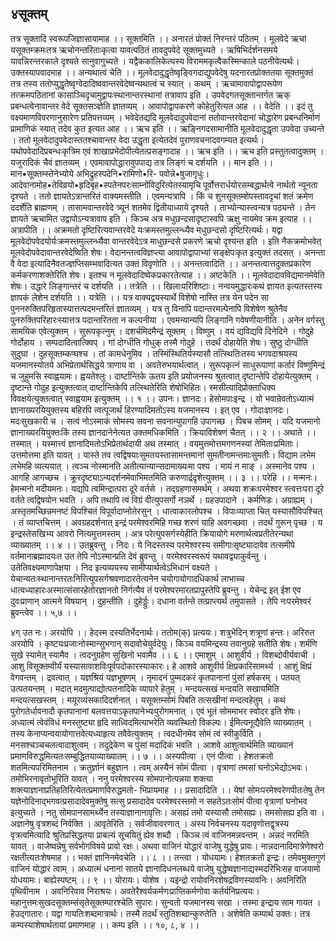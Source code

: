 ## ४सूक्तम्
तत्र सूक्तादि स्वरूपजिज्ञासायामाह ।। सूक्तमिति ।। अनारतं प्रोक्तं निरन्तरं पठितम् । मूलवेदे ऋचां यसूक्तम्क्रमःतत्र ऋचोनन्तरिताःकृत्वा यावत्पठितं तावदुपवेदे सूक्तमुच्यते । ऋषिभिर्दर्शनसमये यावन्निरन्तरकाले दृश्यते सानुवागुच्यते । यद्वैककालिकेत्यस्य विराममकृत्वैकस्मिन्काले पठनीयेत्यर्थः। उक्तस्यापवादमाह ।। अन्यथात्वं चेति ।। मूलवेदादुद्धृतेष्वृङि्वगदाद्युपवेदेषु यदनारतप्रोक्ततया सूक्तमुक्तं तत्र तस्य ततोप्युद्धृतेष्वृग्वेदादिष्ववान्तरवेदेष्वन्यथात्वं च स्यात् । कथम् । ऋचामावापोद्वापरूपेण तत्क्रमपठितानां कासाञ्चिदृचामुद्वापःस्थानान्तरस्थानां तत्रावाप इति । उपवेदगतसूक्तान्तर्गत ऋक् प्रबन्धत्वेनावान्तर वेदे सूक्तसञ्ज्ञेति ज्ञातव्यम् । आवापोद्वापकरणे कोहेतुरित्यत आह ।। वेदेति ।। इदं तु वक्ष्यमाणविवरणानुसारेण प्रतिपत्तव्यम् । भवेदेतद्यदि मूलवेदादुपवेदानां ततोवान्तरवेदानां चोद्धारेण प्रबन्धनिर्माणं प्रामाणिकं स्यात् तदेव कुत इत्यत आह ।। ऋच इति ।। ऋङ्निगदसामानीति मूलवेदादुद्धृता उपवेदा उच्यन्ते । ततो मूलवेदादुपवेदास्ततश्चावान्तर वेदा उद्धृता इत्येतदेवं पुराणवचनादवगम्यत इत्यर्थः। यथोपवेदादिप्रबन्धःकृत्रिम एवं शाखाप्रभेदोपीत्येतत्प्रसङ्गादाह ।। ऋच इति ।। ऋच इति प्रस्तुतत्वादुक्तम् । यजुरादिकं चैवं ज्ञातव्यम् । एवमावापोद्धारावुपपाद्य तत्र लिङ्गं च दर्शयति ।। मान इति ।। मान•सूक्तम्स्तेनेभ्योये अभिद्रुहस्पदेनि•रामिणो•रि- पवोन्ने•षुजागृधुः। आदेवानामोह•तेविव्रयो•हृदिबृह•स्पतेनपरःसाम्नोंविदुरित्येतस्यामृचि पूर्वोत्तरार्धयोरसम्बद्धार्थत्वे नार्थतो न्यूनता दृश्यते । ततो ज्ञायतेऽत्रान्तरितं वाक्यमस्तीति । एवमन्यत्रापि । किं च शुनसूक्तम्शेपस्तावदृचां शतं क्रमेण ददर्शेति ब्राह्मणम् । तासामवान्तरवेदे त्र्यूनं शतमेव द्वितीयाध्याये दृश्यते । ताभ्योन्यास्त्वन्यत्र पठ्यन्ते । तेन ज्ञायते ऋचामित उद्वापोऽन्यत्रावाप इति । किञ्च अत्र मधुछन्दसादृष्टास्वपि ऋक्षु नायमेव क्रम इत्याह ।। अत्रापीति ।। अक्रमतो दृष्टिरित्यवान्तरवेदे यःक्रमस्तमुल्लन्ध्यैव मधुछन्दसो दृष्टिरित्यर्थः। यद्वा मूलवेदोपवेदयोर्यःक्रमस्तमुल्लन्ध्यैवा वान्तरवेदेऽत्र माधुछन्दसे प्रकरणे ऋचो दृश्यन्त इति । इति नैकक्रमोभवेत् मूलवेदोपवेदावान्तरवेदेष्विति शेषः। वेदानन्तत्वविज्ञप्त्या आवापोद्वापाभ्यां सङ्क्षेपःकृत इत्युक्तं तदसत् । अनन्ता वै वेदा इत्यादिनैवतज्ज्ञप्तिसम्भवादित्यत उक्तं विवृणोति ।। अनन्तत्वादिति ।। अनन्तत्वात्तदुक्तप्रकारेण कर्मकरणाशक्तेरिति शेषः। इतश्च न मूलवेदादिष्वेकप्रकारतेत्याह ।। अष्टकेति ।। मूलवेदादावविद्यमानमेवेति शेषः। उद्धारे लिङ्गान्तरं च दर्शयति ।। तत्रेति ।। खिलाःपरिशिष्टाः। नन्वयमुद्धारःकथं ज्ञायत इत्यतस्तस्य ज्ञापकं लेशेन दर्शयति ।। यत्रेति ।। यत्र वाक्यद्वयस्यार्थे विशेषो नास्ति तत्र येन पदेन सा पुननरुक्तिपरिहृतास्यात्तत्पदमन्तरितं ज्ञातव्यम् । यत्र तु विनापि पदान्तरमल्पेनापि विशेषेण श्रुतेनैव पुनरुक्तिपरिहारःस्यात्तत्र पदान्तरितता न कल्पनीया । एवमन्यान्यपि लिङ्गानि गवेषणीयानीति । अनेन वर्गस्तु सामयिक एवेत्युक्तम् । सुरूपकृत्नुम् । दशर्चमिदमैन्द्रं सूक्तम् । विष्णुम् । वयं द्यविद्यवि दिनेदिने । गोदुहे गोर्दोहाय । सम्पदादित्वात्क्विप् । गां दोग्धीति गोधुक् तस्मै गोदुहे । तदर्थं दोहायेति शेषः। सुष्ठु दोग्धीति सुदुघा । दुहसूक्तम्कप्घश्च । तां कामधेनुमिव । तस्मिंस्थितिर्यस्यासौ तत्स्थितिःतस्य भगवदाश्रयस्य यजमानस्योतये अभिप्रेतार्थसिद्धये त्राणाय वा । अवतेरुभयार्थत्वात् । सुरूपकृत्नं साधुरूपाणां कर्तारं विष्णुमिन्द्रं च जुहुमसि स्वाह्वयामः। ह्वयतेश्लुः। दार्ष्टान्तिके ऊतय इति प्रयोजनस्य श्रुतत्वात् दृष्टान्तेपि दोहायेत्युक्तम् । दृष्टान्ते गोदुह इत्युक्तत्वात् दार्ष्टान्तिकेपि तत्स्थितेरिति शेषोभिहितः। स्मसीत्यादिप्रोक्ताधिक्य विवक्षयेत्युक्तत्वात् स्वाह्वयाम इत्युक्तम् ।। १ ।।
उपनः। ज्ञानदः। हेसोमपाःइन्द्र । यो भवान्रेवतोऽध्यात्मं ज्ञानाख्यरयियुक्तस्य बहिरपि त्वत्पूजार्थं हिरण्यादिमतोऽस्य यजमानस्य । इत् एव । गोदाःज्ञानदः। मदःसुखकारी च । सत्वं नोऽस्माकं सोमस्य सवना सवनान्युपागहि उपागच्छ । पिबच सोमम् । यदि यजमानो ज्ञानाख्यरयियुक्तःकिं तस्य ज्ञानदानेनेत्यत उक्तमधिकमिति । क्रियाविशेषणं चैतत् ।। २ ।।
अथाते ।। तस्मात् । यस्मात्त्वं ज्ञानादिमतोऽभिप्रेतार्थदायी अथ तस्मात् । वयमुत्तमोत्तमगणनस्यां तेमिताःप्रमिताः। उत्तमोत्तमा इति यावत् । यास्ते तव त्वद्विषयाःसुमतयस्तासामन्तमानां सुमतीनामन्तमाःसुमतीः। विद्याम लभेम लभेमहि व्यत्ययात् । त्वञ्च नोस्मानति अतीत्यान्यान्सदामाख्यःमा पश्य । मायं न माङ् । अस्मानेव पश्य । आगहि आगच्छच । क्रूरदृष्ट्याऽन्यदर्शनमेवाभिमतमिति करुणार्द्रदृशेत्युक्तम् ।। ३ ।।
परेहि ।। मन्मनः। हेमन्मनो मदीयमनः। यद्यपि त्वमिन्द्रात्परा दूरे वर्तसे । तद्ग्रहणासमर्थम् । अथवा शक्रःपरमेश्वर स्त्वत्तःपरा दूरे वर्तते त्वद्विषयोन भवति । अपि तथापि त्वं विग्रं वीत्युपसर्गो नञर्थे । ग्रहउपादाने । कर्मणिडः। अग्राह्यम् । अस्तृतमच्छिन्नमनष्टं विपश्चितं विपूर्वादाप्नोतेरसुन् । धात्वाकारलोपश्च । विपाःव्याप्ता चित् यस्यासौविपश्चित् । तं व्याप्तचित्तम् । अवग्रहदर्शनात् इन्द्रं परमेश्वरमिहि गच्छ शरणं याहि अवगच्छवा । तदर्थं गुरून् पृच्छ । य इन्द्रस्तेसखिभ्य आवरो नित्यमुत्तमस्तम् । अत्र परेत्युपसर्गस्येहीति क्रियायोगे मरणार्थत्वप्रतीतेरन्यथा व्याख्यातम् ।। ४ ।।
उतब्रुवन्तु । निदः। ये निदस्तस्य परमेश्वरस्य समीगाःसृष्ट्यादावेव तत्समीपे वर्तमानाब्रह्मादयःत उत तेपि नोऽस्मान्प्रति देवं ब्रुवन्तु । परमेश्वरस्वरूपं यथावद्व्याकुर्वन्तु । उतेतिवक्ष्यमाणापेक्षया । निद इत्यव्ययस्य सामीप्यार्थत्वेऽभिधानं वक्ष्यते । येचान्यतःस्थानान्तरतःनिरित्युपसर्गश्रवणादारतेत्यनेन चयोगायोगादधिकार्थ लाभाच्च धात्वध्याहारःअस्मात्संसारहेतोरज्ञानतो निर्गत्यैव तं परमेश्वरमारतप्रापुस्तेपि ब्रुवन्तु । येचेन्द्र इत् ईश एव दुवःप्राणान् आत्मने विषयान् । दुहन्तीति । दुहेर्ड्डुः। दधाना वर्तन्ते तत्प्राप्त्यर्थं तमुपासते । तेपि नःपरमेश्वरं ब्रुवन्त्वेव ।। ५,७ ।।

४ग्
उत नः। अरयोपि ।। हेदस्म दस्यतिर्भेदनार्थः। ततोम(क्) प्रत्ययः। शत्रुभेदिन् शत्रूणां हन्तः। अरिरुत अरयोपि । कृष्टयःप्रजाःनोस्मान्सुभगान् सदावोचेयुर्वदेयुः। किञ्च वयमिन्द्रस्य तवानुग्रहे सतीति शेषः। शर्मणि सुखे स्यामेत् स्यामैव । त्वदनुग्रहेण सुखिनो भवामैव ।। ६ ।।
एमाशुम् । आशुवीर्य । विशब्दोवीर्यवाची । आशु विसूक्तम्वीर्यं यस्यासावाशविःपूर्वपदोकारस्याकारः। हे आशवे आशुवीर्य क्षिप्रकारिसामर्थ्य । आशुं क्षिप्रं वेगवन्तम् । द्रवत्वात् । यज्ञश्रियं यज्ञभूषणम् । नृमादनं पुम्मदकरं कृतपानानां पुंसां हर्षकरम् । पतयत् उत्पतयन्तम् । मदात् मदमुत्पाद्योत्पतनादिके व्यापारे हेतुम् । मन्दयत्सखं मन्दयति सखायमिति मन्दयत्सखस्तम् । मयूरव्यंसकादिदर्शनात् । यसूक्तम्सोमं पिबति तत्सखीनां मन्दत्वहेतुम् । कथं पुरोगतेर्धावनादौ कृतपानानां बलवत्तयाऽकृतपानेभ्यःपुरोगमनात् । एवं भूतं सोममाभर स्वोदर इति शेषः। अध्यात्मं त्वेवंविधं मनस्तुष्ट्या हृदि साध्विदमित्याभरेति व्यवस्थितो विकल्पः। ईमित्यनूद्यैवेति व्याख्यातम् । तस्य केनाप्यन्वयायोगात्तवेत्यध्याहृत्य तवैवेत्युक्तम् । त्वदधीनमेव सोमं त्वं स्वीकुर्विति । मनसश्चञ्चचलत्वादाशुत्वम् । तदुद्रेकेण च पुंसां मदादिकं भवति । आशवे आशुत्वार्थमिति व्याख्यानं प्रमाणविरुद्धमित्यतःसम्बुद्धितयाव्याख्यातम् ।। ७ ।।
अस्यपीत्वा । एनं पीत्वा । हेशतक्रतो शतमित्यपरिमितनाम । क्रतुर्ज्ञानं बहुज्ञान । त्वम् अस्यैनं सोमं पीत्वा । वृत्राणां तमसां घनोऽभेद्योऽभवः। तमोभिरनावृतोभूरिति यावत् । ननु परमेश्वरस्य सोमपानोत्पन्नया शक्त्या शक्त्याज्ञानाप्रतिहतिरित्येतत्प्रमाणविरुद्धमतो- भिप्रायमाह ।। प्रसादादिति ।। येषां सोमःपरमेश्वरेणपीतःतेषु तेन यज्ञेनोदिनाद्भगवत्प्रसादादेवमुक्तेषु सत्सु प्रसादादेव परमेश्वरस्तमो न सहतेऽतःसोमं पीत्वा वृत्राणां घनोभव इत्युच्यते । नतु सोमपानसामर्थ्येन तस्याज्ञानानावृत्तिः। असह्यं तमो यस्यासौ तमोसह्यः। तमसोसह्य इति वा । अज्ञानेषु वृत्रशब्दं निर्वक्ति । आवृतेरिति । सर्वजीवावरणात् । अस्य निर्वचनस्य यदावृणोत्तद्वृत्रस्य वृत्रत्वमित्यादि श्रुतिप्रसिद्धतया प्राबल्यं सूचयितुं ह्येव शब्दौ । किञ्च त्वं वाजिनमन्नवन्तम् । अन्नदं नरमिति यावत् । वाजेष्वन्नेषु सर्वभोगविषये प्रावो रक्षः। अथवा वाजिनं योद्धारं वाजेषु युद्धेषु प्रावः। नान्नदानादिमात्रेणेश्वरो रक्षतीत्यतःशेषमाह ।। भक्तं ज्ञानिनमेवचेति ।। ८ ।।
तन्त्वा । योधयामः। हेशतक्रतो इन्द्रः। तमेवमुक्तगुणं वाजिनं योद्धारं त्वाम् । अध्यात्मं धनानां सातये ज्ञानादिधनलब्धये वाजेषु युद्धेष्वज्ञानाद्यस्मदरिभिःसह वाजयामो योधयामः। बाह्येस्पष्टम् ।। ९ ।।
योरायः। योशेष । यइन्द्रो रायोवनिरशेषद्रविणस्यावनिः। अवनिरिति पृथिवीनाम । अवनिरिवाव निराश्रयः। अवतेरैश्वर्यकर्मणःप्राप्तिकर्मणोवा कर्तर्यनिप्रत्ययः। महानुत्तमःसुखदसूक्तम्संसृतेसूक्तम्पारश्चेति सुपारः। सुन्वतो यजमानस्य सखा । तस्मा इन्द्राय साम गायत । हेउद्गातारः। यद्वा गायतिःशब्दमात्रार्थः। तस्मै तदर्थं स्तुतिशब्दान्कुरुतेति । अशेषेति कम्पार्थ उक्तः। तत्र कम्पस्याशेषार्थतायां प्रमाणमाह ।। कम्प इति ।। १०, ८, ४ ।।
